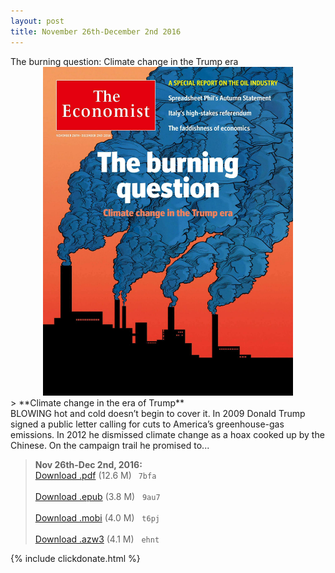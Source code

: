 ```yaml
---
layout: post
title: November 26th-December 2nd 2016
---
```

<!--
<div class="message">
Sorry! The service is temporarily unavailable.
</div>-->

<div class="message">
	The burning question: Climate change in the Trump era
</div>

<div style="position: relative; max-width: 400px; 
    margin: 0 auto;">
<img src="/public/img/the-economist/img_2016.11.26.jpg" />
</div>
<!--more-->
> **Climate change in the era of Trump** <br/>
BLOWING hot and cold doesn’t begin to cover it. In 2009 Donald Trump signed a public letter calling for cuts to America’s greenhouse-gas emissions. In 2012 he dismissed climate change as a hoax cooked up by the Chinese. On the campaign trail he promised to...

> **Nov 26th-Dec 2nd, 2016:**<br/>
[Download .pdf](https://pan.baidu.com/s/1o7EGIgi) (12.6 M)&ensp;
`7bfa` <br/><br/>
[Download .epub](https://pan.baidu.com/s/1nuIM7lZ) (3.8 M) &nbsp;
`9au7` <br/><br/>
[Download .mobi](https://pan.baidu.com/s/1hs3DQoW) (4.0 M) &nbsp;
`t6pj` <br/><br/>
[Download .azw3](https://pan.baidu.com/s/1kUSuf47) (4.1 M) &nbsp;
`ehnt`

{% include clickdonate.html %}
